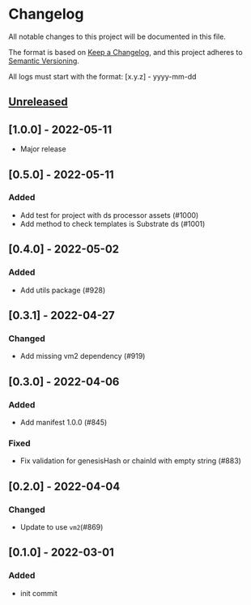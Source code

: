 # Changelog
All notable changes to this project will be documented in this file.

The format is based on [Keep a Changelog](https://keepachangelog.com/en/1.0.0/),
and this project adheres to [Semantic Versioning](https://semver.org/spec/v2.0.0.html).

All logs must start with the format: [x.y.z] - yyyy-mm-dd

## [Unreleased]

## [1.0.0] - 2022-05-11
- Major release

## [0.5.0] - 2022-05-11
### Added
- Add test for project with ds processor assets (#1000)
- Add method to check templates is Substrate ds (#1001)

## [0.4.0] - 2022-05-02
### Added
- Add utils package (#928)

## [0.3.1] - 2022-04-27
### Changed
- Add missing vm2 dependency (#919)

## [0.3.0] - 2022-04-06
### Added
- Add manifest 1.0.0 (#845)
### Fixed
- Fix validation for genesisHash or chainId with empty string (#883)

## [0.2.0] - 2022-04-04
### Changed
- Update to use `vm2`(#869)

## [0.1.0] - 2022-03-01
### Added
- init commit

[Unreleased]: https://github.com/subquery/subql/compare/common-substrate/0.1.0...HEAD
